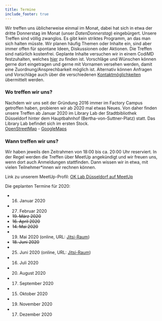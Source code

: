 ```yaml
---
title: Termine
include_footer: true
---
```


Wir treffen uns üblicherweise einmal im Monat, dabei hat sich in etwa der dritte Donnerstag im Monat (unser *DatenDonnerstag*) eingebürgert.
Unsere Treffen sind völlig zwanglos. Es gibt kein striktes Programm, an das man sich halten müsste. Wir planen häufig Themen oder Inhalte ein, sind aber immer offen für spontane Ideen, Diskussionen oder Aktionen.
Die Treffen sind natürlich kostenfrei.
Geplante Inhalte versuchen wir in einem CodiMD festzuhalten, welches <a href="https://hackmd.okfn.de/tNYYAwuISH2xJNGQdR6dCA" target="_blank">hier</a> zu finden ist. Vorschläge und Wünschen können gerne dort eingetragen und gerne mit Vornamen versehen werden, damit eine Zuordnung/Ansprechbarkeit möglich ist. Alternativ können Anfragen und Vorschläge auch über die verschiedenen <a href="/kontakt/">Kontaktmöglichkeiten</a> übermittelt werden.

### Wo treffen wir uns?

Nachdem wir uns seit der Gründung 2016 immer im Factory Campus getroffen haben, probieren wir ab 2020 mal etwas Neues.
Von daher finden unsere Treffen ab Januar 2020 im Library Lab der Stadtbibliothek Düsseldorf hinter dem Hauptbahnhof (Bertha-von-Suttner-Platz) statt. Das Library Lab befindet sich im ersten Stock.<br/>
<a href="https://www.openstreetmap.org/node/253895183">OpenStreetMap</a> - <a href="">GoogleMaps</a>

### Wann treffen wir uns?

Wir haben jeweils den Zeitrahmen von 18:00 bis ca. 20:00 Uhr reserviert.
In der Regel werden die Treffen über MeetUp angekündigt und wir freuen uns, wenn dort auch Anmeldungen stattfinden. Dann wissen wir in etwa, mit vielen Teilnehmer\*innen wir rechnen können.

Link zu unserem MeetUp-Profil: <a href="https://www.meetup.com/de-DE/OK-Lab-Dusseldorf" target=_blank>OK Lab Düsseldorf auf MeetUp</a>

Die geplanten Termine für 2020:
* 16. Januar 2020
* 27. Februar 2020
* ~~19. März 2020~~
* ~~16. April 2020~~
* ~~14. Mai 2020~~
* 19. Mai 2020 (online, URL: <a href="https://jitsi.publicplan.cloud/CodeForDuesseldorf" target=_blank>Jitsi-Raum</a>)
* ~~18. Juni 2020~~
* 25. Juni 2020 (online, URL: <a href="https://jitsi.publicplan.cloud/CodeForDuesseldorf" target=_blank>Jitsi-Raum</a>)
* 16. Juli 2020
* 20. August 2020
* 17. September 2020
* 15. Oktober 2020
* 19. November 2020
* 17. Dezember 2020
